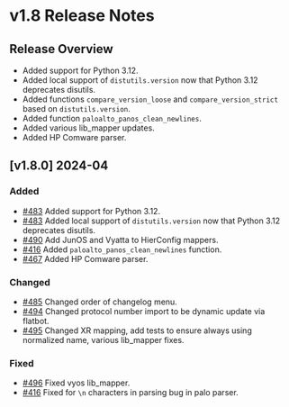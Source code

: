 # v1.8 Release Notes

## Release Overview

- Added support for Python 3.12.
- Added local support of `distutils.version` now that Python 3.12 deprecates disutils.
- Added functions `compare_version_loose` and `compare_version_strict` based on `distutils.version`.
- Added function `paloalto_panos_clean_newlines`.
- Added various lib_mapper updates.
- Added HP Comware parser.

## [v1.8.0] 2024-04

### Added

- [#483](https://github.com/networktocode/netutils/pull/483) Added support for Python 3.12.
- [#483](https://github.com/networktocode/netutils/pull/483) Added local support of `distutils.version` now that Python 3.12 deprecates disutils.
- [#490](https://github.com/networktocode/netutils/pull/490) Add JunOS and Vyatta to HierConfig mappers.
- [#416](https://github.com/networktocode/netutils/pull/416) Added `paloalto_panos_clean_newlines` function.
- [#467](https://github.com/networktocode/netutils/pull/467) Added HP Comware parser.

### Changed

- [#485](https://github.com/networktocode/netutils/pull/485) Changed order of changelog menu.
- [#494](https://github.com/networktocode/netutils/pull/494) Changed protocol number import to be dynamic update via flatbot.
- [#495](https://github.com/networktocode/netutils/pull/495) Changed XR mapping, add tests to ensure always using normalized name, various lib_mapper fixes.

### Fixed

- [#496](https://github.com/networktocode/netutils/pull/496) Fixed vyos lib_mapper.
- [#416](https://github.com/networktocode/netutils/pull/416) Fixed for `\n` characters in parsing bug in palo parser.

